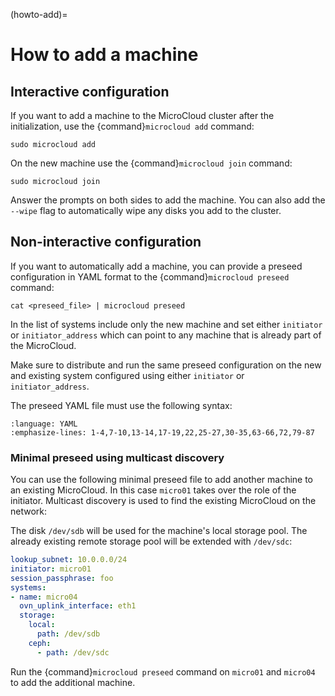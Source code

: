 (howto-add)=
# How to add a machine
## Interactive configuration

If you want to add a machine to the MicroCloud cluster after the initialization, use the {command}`microcloud add` command:

    sudo microcloud add

On the new machine use the {command}`microcloud join` command:

    sudo microcloud join

Answer the prompts on both sides to add the machine.
You can also add the `--wipe` flag to automatically wipe any disks you add to the cluster.

## Non-interactive configuration

If you want to automatically add a machine, you can provide a preseed configuration in YAML format to the {command}`microcloud preseed` command:

    cat <preseed_file> | microcloud preseed

In the list of systems include only the new machine and set either `initiator` or `initiator_address` which can point to any machine
that is already part of the MicroCloud.

Make sure to distribute and run the same preseed configuration on the new and existing system configured using either `initiator` or `initiator_address`.

The preseed YAML file must use the following syntax:

```{literalinclude} preseed.yaml
:language: YAML
:emphasize-lines: 1-4,7-10,13-14,17-19,22,25-27,30-35,63-66,72,79-87
```

### Minimal preseed using multicast discovery

You can use the following minimal preseed file to add another machine to an existing MicroCloud.
In this case `micro01` takes over the role of the initiator.
Multicast discovery is used to find the existing MicroCloud on the network:

The disk `/dev/sdb` will be used for the machine's local storage pool.
The already existing remote storage pool will be extended with `/dev/sdc`:

```yaml
lookup_subnet: 10.0.0.0/24
initiator: micro01
session_passphrase: foo
systems:
- name: micro04
  ovn_uplink_interface: eth1
  storage:
    local:
      path: /dev/sdb
    ceph:
      - path: /dev/sdc
```

Run the {command}`microcloud preseed` command on `micro01` and `micro04` to add the additional machine.

